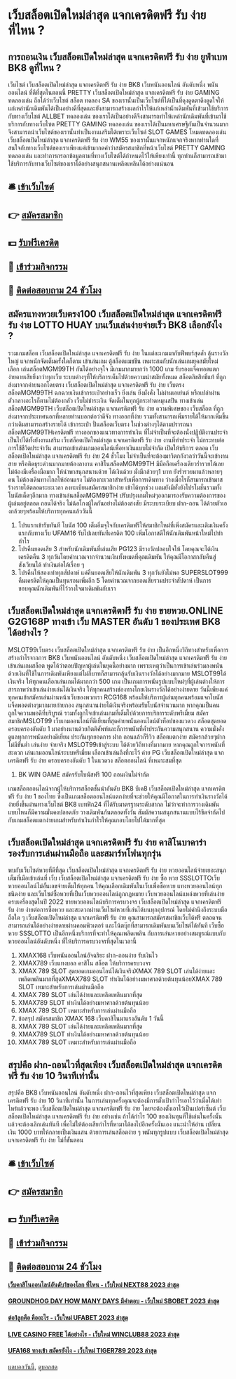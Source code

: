 # เว็บสล็อตเปิดใหม่ล่าสุด แจกเครดิตฟรี รับ ง่าย ที่ไหน ?
## การถอนเงิน เว็บสล็อตเปิดใหม่ล่าสุด แจกเครดิตฟรี รับ ง่าย ยูฟ่าเบท BK8 ดูที่ไหน ?
เว็บไซต์ เว็บสล็อตเปิดใหม่ล่าสุด แจกเครดิตฟรี รับ ง่าย BK8 เว็บพนันออนไลน์ อันดับหนึ่ง พนันออนไลน์ ที่ดีที่สุดในตอนนี้ PRETTY เว็บสล็อตเปิดใหม่ล่าสุด แจกเครดิตฟรี รับ ง่าย GAMING ทดลองเล่น ถือได้ว่าเว็บไซต์ สล็อต ทดลอง SA ของเรานั้นเป็นเว็บไซต์ที่ได้เป็นที่ดุงดูดตาดึงดูดใจให้แก่เหล่านักเดิมพันได้เป็นอย่างดีที่สุดและยังสามารถสร้างผลกำไรให้แก่เหล่านักเดิมพันที่เข้ามาใช้บริการกับทางเว็บไซต์ ALLBET ทดลองเล่น ของเราได้เป็นอย่างดีจึงสามารถทำให้เหล่านักเดิมพันที่เข้ามาใช้บริการกับทางเว็บไซต PRETTY GAMING ทดลองเล่น ของเราได้เป็นมหาเศรษฐีกันเป็นจำนวนมากจึงสามารถนำเว็บไซต์ของเรานั้นทำเป็นงานเสริมได้เพราะเว็บไซต์ SLOT GAMES โหมดทดลองเล่น เว็บสล็อตเปิดใหม่ล่าสุด แจกเครดิตฟรี รับ ง่าย WM55 ของเรานั้นแจกหนักแจกจริงหากท่านใดที่สนใจกับทางเว็บไซต์ของเราเพียงแค่เข้ามากดคำว่าสมัครสมาชิกที่หน้าเว็บไซต์ PRETTY GAMING ทดลองเล่น และทำการกรอกข้อมูลตามที่ทางเว็บไซต์ได้กำหนดไว้ให้เพียงเท่านี้ ทุกท่านก็สามารถเข้ามาใช้บริการกับทางเว็บไซต์ของเราได้อย่างสนุกสนานเพลิดเพลินได้อย่างแน่นอน

## 🛎 [เข้าเว็บไซต์](https://bit.ly/3SdLNi2)
## 👉 [สมัครสมาชิก](https://bit.ly/3SdLNi2)
## 💵 [รับฟรีเครดิต](https://bit.ly/3dyRKHj)
## 👑 [เข้าร่วมกิจกรรม](https://bit.ly/3dyRKHj)
## 📱 [ติดต่อสอบถาม 24 ชัวโมง](https://bit.ly/3dyRKHj)

## สมัครแทงหวยเว็บตรง100 เว็บสล็อตเปิดใหม่ล่าสุด แจกเครดิตฟรี รับ ง่าย LOTTO HUAY บนเว็บเล่นง่ายจ่ายเร็ว BK8 เลือกยังไง ?
รวมเกมสล็อต เว็บสล็อตเปิดใหม่ล่าสุด แจกเครดิตฟรี รับ ง่าย ในแต่ละเกมมากับฟีพบร์สุดล้ำ ลุ้นรางวัลใหญ่ แจกหนักจัดเต็มครั้งใดก็ตาม เข้าเล่นเกม ตู้สล็อตแมชชีน เหมาะสมกับนักเล่นเกมยุคสมัยใหม่ เลือก เล่นสล็อตMGM99TH กันได้อย่างจุใจ มีเกมมากมายกว่า 1000 เกม รับรองแจ็คพอตแตกง่ายดายเสียยิ่งกว่าทุกเว็บ ระบบต่างๆที่ให้บริการเต็มไปด้วยความนำสมัยทั้งหมด สล็อตลิขสิทธิ์แท้ ที่ถูกส่งมาจากค่ายนอกโดยตรง เว็บสล็อตเปิดใหม่ล่าสุด แจกเครดิตฟรี รับ ง่าย เว็บตรงสล็อตMGM99TH ฉกฉวยเงินเข้ากระเป๋าอย่างเร็ว ยิ่งเล่น ยิ่งมั่งคั่ง ไม่ผ่านเอเย่นต์ หรือเปล่าผ่านตัวกลางอะไรก็ตามไม่ต้องกลัว เว็บไม่ชำระเงิน จัดเต็มในทุกผู้กระทำดหมุนสปิน ทางเข้าเล่นสล็อตMGM99TH เว็บสล็อตเปิดใหม่ล่าสุด แจกเครดิตฟรี รับ ง่าย ความพิเศษของ เว็บสล็อต ที่ถูกส่งมาจากประเทศนอกที่หลายท่านบอกต่อว่าดีจัง
ทางออกที่ง่าย รวมทั้งสามารถเพิ่มรายได้ให้มากเพิ่มขึ้นกว่าเดิมสามารถสร้างรายได้ เข้ากระเป๋า ปั่นสล็อตเว็บตรง ในช่วงต่างๆได้ตามปรารถนา สล็อตMGM99THเครดิตฟรี ทางออกของแนวทางการทำเงิน ที่ไม่จำเป็นที่จะต้องนั่งปฏิบัติงานประจำเป็นไปได้ทั้งยังงานเสริม เว็บสล็อตเปิดใหม่ล่าสุด แจกเครดิตฟรี รับ ง่าย งานที่ทำประจำ ไม่กระทบต่อการใช้ชีวิตประจำวัน สามารถเข้าเล่นเกมออนไลน์เพื่อหาเงินแบบไม่จำกัด เปิดให้บริการ ตลอด เว็บสล็อตเปิดใหม่ล่าสุด แจกเครดิตฟรี รับ ง่าย 24 ชั่วโมง ไม่จำเป็นที่จะต้องมาวิตกกังวลว่าวันนี้จะเข้างานสาย หรือติดธุระด่วนมากมายต้องลางาน คาสิโนสล็อตMGM99TH มีมือถือเครื่องเดียวร่ำรวยได้เลย ไม่ต้องมีเครื่องมือมาก ให้นำพาสนุกสนานด้วย ได้เงินด้วย มั่งมีกล้วยๆ1 บาท ยังร่ำรวยมาแล้วหลายๆคน ไม่ต้องเดินทางไกลให้อ่อนแรง ไม่ต้องกะเวลาสำหรับเพื่อการเดินทาง ว่างเมื่อไรก็สามารถเข้ามาสร้างรายได้ตลอดระยะเวลา ลงทะเบียนสมัครสมาชิกง่าย เข้าได้ทุกช่วง แถมยังมีทั้งยังโปรโมชั่นรวมทั้งโบนัสเด็ดๆอีกมาก ทางเข้าเล่นสล็อตMGM99TH ปรับปรุงเกมใหม่ๆออกมารองรับความต้องการของผู้เล่นอยู่ตลอด ถอนได้จริง ไม่ฉ้อโกงผู้ใดกันอย่างไม่ต้องสงสัย มีระบบระเบียบ ฝาก-ถอน ได้ด้วยตัวเองกล้วยๆพร้อมให้บริการทุกคนแล้ววันนี้
1. โปรแรกเข้ารับทันที โบนัส 100 เต็มอิ่มจุใจกับเครดิตฟรีให้สมาชิกใหม่ที่เพิ่งสมัครและเติมเงินครั้งแรกกับทางเว็บ UFAM16 รับไปเลยทันทีเครดิต 100 เพิ่มโอกาสดีให้นักเดิมพันหน้าใหม่ไปทำกำไร
2. โปรคืนยอดเสีย 3 สำหรับนักเดิมพันที่เล่นเสีย PG123 มีรางวัลปลอบใจให้ โดยคุณจะได้เงินเครดิตคืน 3 ทุกวันโดยคำนวณจากจำนวนเงินทั้งหมดที่คุณเดิมพัน ให้คุณมีโอกาสกลับคืนสู่สังเวียนได้ ทำเงินต่อได้เรื่อย ๆ
3. โปรคืนให้สองเท่าทุกสัปดาห์ แค่คืนยอดเสียให้นักเดิมพัน 3 ทุกวันยังไม่พอ SUPERSLOT999 คืนเครดิตให้คุณเป็นทุนรอนเพิ่มอีก 5 โดยคำนวณจากยอดเสียรวมประจำสัปดาห์ เป็นการขอบคุณนักเดิมพันที่ไว้วางใจมาเดิมพันกับเรา

## เว็บสล็อตเปิดใหม่ล่าสุด แจกเครดิตฟรี รับ ง่าย ขายหวย.ONLINE G2G168P ทางเข้า เว็บ MASTER อันดับ 1 ของประเทศ BK8 ได้อย่างไร ?
MSLOT99เว็บตรง เว็บสล็อตเปิดใหม่ล่าสุด แจกเครดิตฟรี รับ ง่าย เป็นอีกหนึ่งวิถีทางสำหรับเพื่อการสร้างกำไรจากการ BK8 เว็บพนันออนไลน์ อันดับหนึ่ง เว็บสล็อตเปิดใหม่ล่าสุด แจกเครดิตฟรี รับ ง่าย เข้าเล่นเกมสล็อต พูดได้ว่าตอบปัญหาผู้เล่นในยุคนี้อย่างมาก เพราะเหตุว่าเป็นการเข้าเล่นร่วมลงพนันด้วยเงินที่ใช้ในการเดิมพันเพียงแต่ไม่กี่บาทก็สามารถลุ้นรับเงินรางวัลได้อย่างมากมาย MSLOT99ได้เงินจริง ให้ทุกคนเลือกเล่นเกมได้มากกว่า 500 เกม เป็นเกมการพนันรูปแบบใหม่ๆที่ผู้เล่นต่างให้การสารภาพว่าเข้าเล่นง่ายเล่นได้เงินจริง ให้ทุกคนสร้างช่องทางโกยเงินรางวัลได้อย่างง่ายดาย วันนี้เพียงแค่ทุกคนเข้าสมัครเล่นผ่านหน้าเว็บของพวกเรา RCG168 พร้อมให้บริการผู้เล่นทุกคนพร้อมแจกโบนัสแจ็คพอตต่างๆมากมายก่ายกอง สนุกสนานง่ายได้เงินจริงพร้อมรับโบนัสจำนวนมาก
หากคุณเป็นคนถูกใจความพอดีที่บริบูรณ์ รวมทั้งถูกใจเข้าเล่นเกมที่เต็มไปด้วยการบริการระดับพรีเมี่ยม สมัครสมาชิกMSLOT99 เว็บเกมออนไลน์ที่ดีเยี่ยมที่สุดค่ายพนันออนไลน์ตัวท็อปของแวดวง สล็อตสุดยอด ครอบครองอันดับ 1 มาอย่างนานด้วยกิตติศัพท์และก็การพนันที่ค้ำประกันความสนุกสนาน ความมั่งคั่ง ดูแลทุกการพนันอย่างดีเยี่ยม ประกันทุกยอดการ ฝาก ถอนแล้วก็รีวิว สล็อตแตกง่าย สมัครกล้วยๆฝากไม่มีขั้นต่ำ เล่นง่าย จ่ายจริง MSLOT99เข้าสู่ระบบ ได้ด้วยวิถีทางที่มากมาย หากคุณถูกใจการพนันที่สะดวก เล่นเกมออนไลน์ระบบพรีเมี่ยม เลือกเข้าเล่นถึงที่กะไว้ ค่าย PG เว็บสล็อตเปิดใหม่ล่าสุด แจกเครดิตฟรี รับ ง่าย ครอบครองอันดับ 1 ในแวดวง สล็อตออนไลน์ ที่เหมาะสมที่สุด
1. BK WIN GAME สมัครรับโบนัสฟรี 100 ถอนเงินไม่จำกัด

เกมสล็อตออนไลน์จากผู้ให้บริการสล็อตชั้นนำอันดับ BK8 บีเค8 เว็บสล็อตเปิดใหม่ล่าสุด แจกเครดิตฟรี รับ ง่าย 1 ของไทย ซึ่งเป็นเกมสล็อตออนไลน์แตกง่ายที่จะช่วยให้คุณมีโอกาสในการทำเงินรางวัลได้ง่ายยิ่งขึ้นผ่านทางเว็บไซต์ BK8 เบทฟิก24 ที่ได้รับมาตรฐานระดับสากล ไม่ว่าจะทำการวางเดิมพันแบบไหนก็มีความมั่นคงปลอดภัย วางเดิมพันกันตลอดทั้งวัน สัมผัสความสนุกสนานแบบไร้ขีดจำกัดไปกับเกมสล็อตแตกง่ายเกมสำหรับทำเงินกำไรให้คุณกอบโกยไปได้มากที่สุด

## เว็บสล็อตเปิดใหม่ล่าสุด แจกเครดิตฟรี รับ ง่าย คาสิโนบาคาร่า รองรับการเล่นผ่านมือถือ และสมาร์ทโฟนทุกรุ่น
พบกับเว็บไซต์หวยที่ดีที่สุด เว็บสล็อตเปิดใหม่ล่าสุด แจกเครดิตฟรี รับ ง่าย หวยออนไลน์จ่ายเยอะสนุกเต็มที่เมือเข้าเล่นที่ เว็บ เว็บสล็อตเปิดใหม่ล่าสุด แจกเครดิตฟรี รับ ง่าย ซื้อ หวย SSSLOTTOเว็บหวยออนไลน์ไม่อั้นเลขจ่ายเต็มให้ทุกคน ให้คุณเลือกเดิมพันในเว็บเพื่อซื้อหวย แทงหวยออนไลน์ทุกชนิดง่าย และเว็บไซต์ซื้อหวยที่เป็นเว็บหวยออนไลน์ถูกกฎหมาย เว็บหวยออนไลน์แหล่งหวยที่เล่นง่ายครบเครื่องสุดในปี 2022 ขายหวยออนไลน์บริการครบวงจร เว็บสล็อตเปิดใหม่ล่าสุด แจกเครดิตฟรี รับ ง่าย ง่ายต่อการซื้อหวย และสะดวกผ่านเว็บไซต์หวยที่เล่นได้บนทุกอุปกรณ์ โดยไม่คำนึงถึงระบบมือถือใด ๆ เว็บสล็อตเปิดใหม่ล่าสุด แจกเครดิตฟรี รับ ง่าย คุณสามารถสมัครสมาชิกเว็บได้ฟรี ตลอดจนสามารถเล่นได้อย่างง่ายดายผ่านคอมพิวเตอร์ และโน้ตบุ๊กที่สามารถเดิมพันบนเว็บไซต์ได้ทันที เว็บซื้อหวย SSSLOTTO เป็นอีกหนึ่งบริการที่จะทำให้คุณเพลิดเพลิน กับการเล่นหวยอย่างสมบูรณ์แบบกับหวยออนไลน์อันดับหนึ่ง ที่ให้บริการครบวงจรที่สุดในเวลานี้
1. XMAX168 เว็บพนันออนไลน์อัจฉริยะ ฝาก-ถอนง่าย รับเงินไว
2. XMAX789 เว็บแทงบอล คาสิโน สล็อต ให้บริการครบวงจร
3. XMAX 789 SLOT สุดยอดเกมออนไลน์ได้เงินจริงXMAX 789 SLOT เล่นได้ง่ายและเพลิดเพลินมากที่สุดXMAX789 SLOT ทำเงินได้อย่างมหาศาลด้วยต้นทุนน้อยXMAX 789 SLOT เหมาะสำหรับการเล่นผ่านมือถือ
4. XMAX 789 SLOT เล่นได้ง่ายและเพลิดเพลินมากที่สุด
5. XMAX789 SLOT ทำเงินได้อย่างมหาศาลด้วยต้นทุนน้อย
6. XMAX 789 SLOT เหมาะสำหรับการเล่นผ่านมือถือ
7. ข้อสรุป สมัครสมาชิก XMAX 168 เว็บคาสิโนมาแรงอันดับ 1 วันนี้
8. XMAX 789 SLOT เล่นได้ง่ายและเพลิดเพลินมากที่สุด
9. XMAX789 SLOT ทำเงินได้อย่างมหาศาลด้วยต้นทุนน้อย
10. XMAX 789 SLOT เหมาะสำหรับการเล่นผ่านมือถือ

## สรุปคือ ฝาก-ถอนไวที่สุดเพียง เว็บสล็อตเปิดใหม่ล่าสุด แจกเครดิตฟรี รับ ง่าย 10 วินาทีเท่านั้น
สรุปคือ BK8 เว็บพนันออนไลน์ อันดับหนึ่ง ฝาก-ถอนไวที่สุดเพียง เว็บสล็อตเปิดใหม่ล่าสุด แจกเครดิตฟรี รับ ง่าย 10 วินาทีเท่านั้น ในการเล่นทุกครั้งคุณจะต้องมีการตั้งเป้ากำไรเอาไว้ว่าเมื่อได้เท่าไหร่แล้วจะพอ เว็บสล็อตเปิดใหม่ล่าสุด แจกเครดิตฟรี รับ ง่าย โดยจะต้องตั้งเอาไว้เป็นเปอร์เซ็นต์ เว็บสล็อตเปิดใหม่ล่าสุด แจกเครดิตฟรี รับ ง่าย อย่างเช่น ถ้าได้กำไร 100 ของเงินทุนที่ใช้เล่นในครั้งนั้นแล้วจะต้องเลิกเล่นทันที เพื่อไม่ให้ต้องเสียกำไรที่หามาได้ลงไปอีกครั้งนั่นเอง
แนะนำให้อ่าน เปลี่ยนเงิน 1000 บาทให้กลายเป็นเงินแสน ด้วยการเล่นสล็อตง่าย ๆ พนันทุกรูปแบบ เว็บสล็อตเปิดใหม่ล่าสุด แจกเครดิตฟรี รับ ง่าย ไม่กี่ขั้นตอน

## 🛎 [เข้าเว็บไซต์](https://bit.ly/3SdLNi2)
## 👉 [สมัครสมาชิก](https://bit.ly/3SdLNi2)
## 💵 [รับฟรีเครดิต](https://bit.ly/3dyRKHj)
## 👑 [เข้าร่วมกิจกรรม](https://bit.ly/3dyRKHj)
## 📱 [ติดต่อสอบถาม 24 ชัวโมง](https://bit.ly/3dyRKHj)

#### [เว็บคาสิโนออนไลน์อันดับ1ของโลก ที่ไหน - เว็บใหม่ NEXT88 2023 ล่าสุด](https://atom.io/themes/เว็บคาสิโนออนไลน์อันดับ1ของโลก%20ที่ไหน%20-%20เว็บใหม่%20next88%202023%20ล่าสุด)
#### [GROUNDHOG DAY HOW MANY DAYS มีคำตอบ - เว็บใหม่ SBOBET 2023 ล่าสุด](https://atom.io/themes/groundhog%20day%20how%20many%20days%20มีคำตอบ%20-%20เว็บใหม่%20sbobet%202023%20ล่าสุด)
#### [ต่อ1ลูกคือ คืออะไร - เว็บใหม่ UFABET 2023 ล่าสุด](https://atom.io/themes/ต่อ1ลูกคือ%20คืออะไร%20-%20เว็บใหม่%20ufabet%202023%20ล่าสุด)
#### [LIVE CASINO FREE ได้อย่างไร - เว็บใหม่ WINCLUB88 2023 ล่าสุด](https://atom.io/themes/live%20casino%20free%20ได้อย่างไร%20-%20เว็บใหม่%20winclub88%202023%20ล่าสุด)
#### [UFA168 ทางเข้า สมัครยังไง - เว็บใหม่ TIGER789 2023 ล่าสุด](https://atom.io/themes/ufa168%20ทางเข้า%20สมัครยังไง%20-%20เว็บใหม่%20tiger789%202023%20ล่าสุด)

[ผลบอลวันนี้](https://siamsport.tv "ผลบอลวันนี้"), [ดูบอลสด](https://siamsport.tv/ดูบอลสด "ดูบอลสด")